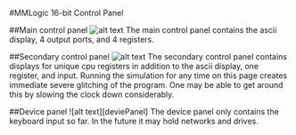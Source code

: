 #MMLogic 16-bit Control Panel

##Main control panel 
![alt text][mainControlPanel]
The main control panel contains the ascii display, 4 output ports, and 4 registers.

##Secondary control panel
![alt text][secondaryControlPanel]
The secondary control panel contains displays for unique cpu registers in addition to the ascii display, one register, and input.
Running the simulation for any time on this page creates immediate severe glitching of the program. 
One may be able to get around this by slowing the clock down considerably.

##Device panel
![alt text][deviePanel]
The device panel only contains the keyboard input so far. In the future it may hold networks and drives.

[mainControlPanel]: https://grexel.github.io/JCompiler/MML_16bit/ControlPanel/MainControl.jpg "Main Control Panel"
[secondaryControlPanel]: https://grexel.github.io/JCompiler/MML_16bit/ControlPanel/SecondaryControl.jpg "Secondary Control Panel"
[devicePanel]: https://grexel.github.io/JCompiler/MML_16bit/ControlPanel/DevicePanel.jpg "Device Panel"
